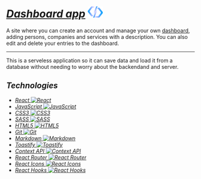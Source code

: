 # _[Dashboard app](https://dashboard-system-app.netlify.app)_ <a href="https://dashboard-system-app.netlify.app"><img src="src/assets/logo.png" height="30px"></a>

A site where you can create an account and manage your own [dashboard](https://dashboard-system-app.netlify.app/dashboards), adding persons, companies and services with a description. You can also edit and delete your entries to the dashboard.

---

This is a serveless application so it can save data and load it from a database without needing to worry about the backendand and server.

## _Technologies_ <img src="https://cdn-icons-png.flaticon.com/512/1087/1087840.png"  width="25px" alt="">

-   _<a href="[https://](https://reactjs.org/)"> React
    <img height="20px" src="https://user-images.githubusercontent.com/54226652/158950038-7e795fee-5c1e-41eb-aefe-539083162384.png" alt="React" >
    </a>_
-   _<a href="https://developer.mozilla.org/en-US/docs/Web/JavaScript"> JavaScript
    <img height="20px" src="https://user-images.githubusercontent.com/54226652/158950040-325234ab-5786-4a0a-b447-5f72769ea78a.png" alt="JavaScript">
    </a>_
-   _<a href="https://developer.mozilla.org/en-US/docs/Web/CSS"> CSS3
    <img height="20px" src="https://user-images.githubusercontent.com/54226652/158950020-6241a839-e9bf-4bfb-b468-a9767504d152.png" alt="CSS3">
    </a>_
-   _<a href="https://sass-lang.com/"> SASS
    <img height="20px" src="https://user-images.githubusercontent.com/54226652/158957409-37841a30-10e3-45c9-a1c3-b6c382df1a8b.png" alt="SASS">
    </a>_
-   _<a href="https://developer.mozilla.org/en-US/docs/Web/HTML"> HTML5
    <img height="20px" src="https://user-images.githubusercontent.com/54226652/158950032-fe8fbf29-6cbb-4fb6-9a11-d1b34d54d136.png" alt="HTML5">
    </a>_
-   _<a href="https://git-scm.com/"> Git
    <img height="20px" src="https://user-images.githubusercontent.com/54226652/158957407-5b1fecb9-97b3-4787-bee7-b0562298ab50.png" alt="Git">
    </a>_
-   _<a href="https://www.markdownguide.org/"> Markdown
    <img height="20px" src="https://user-images.githubusercontent.com/54226652/158957408-e6b0cfb0-4506-4411-9ca9-3eb25151374f.svg" alt="Markdown">
    </a>_
-   _<a href="https://fkhadra.github.io/react-toastify/introduction"> Toastify
    <img height="20px" src="https://cdn0.iconfinder.com/data/icons/cooking-18/64/toaster-food-breakfast-toast-breads-512.png" alt="Toastify" height="20px">
    </a>_
-   _<a href="https://reactjs.org/docs/context.html"> Context API
    <img height="20px" src="https://user-images.githubusercontent.com/54226652/158950038-7e795fee-5c1e-41eb-aefe-539083162384.png" alt="Context API">
    </a>_
-   _<a href="https://reactrouter.com/"> React Router
    <img height="20px" src="https://reactrouter.com/favicon.ico" alt="React Router">
    </a>_
-   _<a href="https://react-icons.github.io/react-icons/"> React Icons
    <img height="20px" src="https://cdn.icon-icons.com/icons2/48/PNG/128/icons_folder_file_10410.png" alt="React Icons">
    </a>_
-   _<a href="https://reactjs.org/docs/hooks-intro.html"> React Hooks
    <img height="20px" src="https://user-images.githubusercontent.com/54226652/158961211-da6036d6-ef66-4f2a-a109-3823c5bcae41.png" alt="React Hooks">
    </a>_
